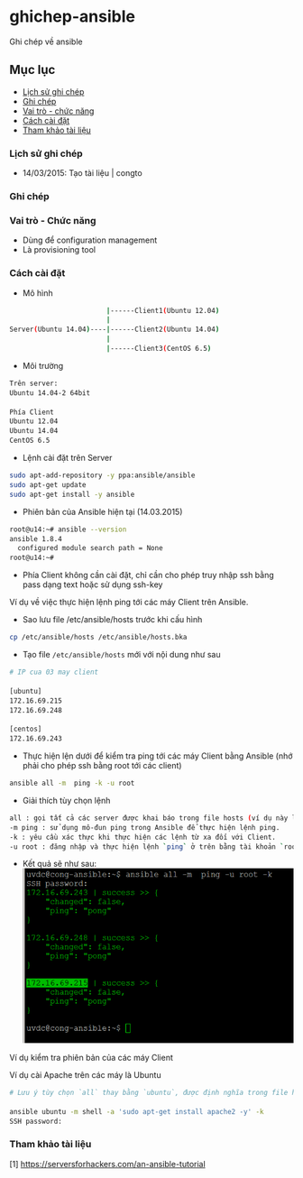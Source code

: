 # ghichep-ansible
Ghi chép về ansible


## Mục lục 
- [Lịch sử ghi chép](#lichsughichep)
- [Ghi chép](#ghichep)
- [Vai trò - chức năng](#vaitrochucnang)
- [Cách cài đặt](#cachcaidat)
- [Tham khảo tài liệu](#thamkhaotailieu)

<a name="lichsughichep"></a>
### Lịch sử ghi chép
- 14/03/2015: Tạo tài liệu | congto

<a name="ghichep"></a>
### Ghi chép

<a name="vaitrochucnang"></a>
### Vai trò - Chức năng
- Dùng để configuration management
- Là provisioning tool 

<a name="cachcaidat"></a>
### Cách cài đặt
- Mô hình
```sh
                        |------Client1(Ubuntu 12.04)
                        |
Server(Ubuntu 14.04)----|------Client2(Ubuntu 14.04)
                        |
                        |------Client3(CentOS 6.5)
```
- Môi trường
```sh
Trên server: 
Ubuntu 14.04-2 64bit

Phía Client 
Ubuntu 12.04
Ubuntu 14.04
CentOS 6.5
```
- Lệnh cài đặt trên Server
```sh
sudo apt-add-repository -y ppa:ansible/ansible
sudo apt-get update
sudo apt-get install -y ansible
```
- Phiên bản của Ansible hiện tại (14.03.2015)
```sh
root@u14:~# ansible --version
ansible 1.8.4
  configured module search path = None
root@u14:~#
```

- Phía Client không cần cài đặt, chỉ cần cho phép truy nhập ssh bằng pass dạng text hoặc sử dụng ssh-key

Ví dụ về việc thực hiện lệnh ping tới các máy Client trên Ansible.
- Sao lưu file /etc/ansible/hosts trước khi cấu hình
```sh
cp /etc/ansible/hosts /etc/ansible/hosts.bka
``` 

- Tạo file `/etc/ansible/hosts` mới với nội dung như sau
```sh
# IP cua 03 may client

[ubuntu]
172.16.69.215
172.16.69.248

[centos]
172.16.69.243
```

- Thực hiện lện dưới để kiểm tra ping tới các máy Client bằng Ansible (nhớ phải cho phép ssh bằng root tới các client)
```sh
ansible all -m  ping -k -u root
```

- Giải thích tùy chọn lệnh
```sh
all : gọi tất cả các server được khai báo trong file hosts (ví dụ này là 04 server, kể cả chính máy chủ cài Ansible Server)
-m ping : sử dụng mô-đun ping trong Ansible để thực hiện lệnh ping.
-k : yêu cầu xác thực khi thực hiện các lệnh từ xa đối với Client.
-u root : đăng nhập và thực hiện lệnh `ping` ở trên bằng tài khoản `root` của Client. Mặc định sử dụng quyền `root`
```

- Kết quả sẽ như sau:
![ansible-ping](images/ansible-ping.png)

Ví dụ kiểm tra phiên bản của các máy Client

Ví dụ cài Apache trên các máy là Ubuntu
```sh
# Lưu ý tùy chọn `all` thay bằng `ubuntu`, được định nghĩa trong file hosts.

ansible ubuntu -m shell -a 'sudo apt-get install apache2 -y' -k
SSH password:
```


<a name="thamkhaotailieu"></a>
### Tham khảo tài liệu
[1] https://serversforhackers.com/an-ansible-tutorial
